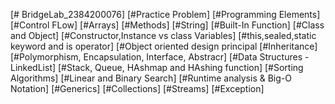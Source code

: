 
[# BridgeLab_2384200076]
[#Practice Problem]
[#Programming Elements]
[#Control FLow]
[#Arrays]
[#Methods]
[#String]
[#Built-In Function]
[#Class and Object]
[#Constructor,Instance vs class Variables]
[#this,sealed,static keyword and is operator]
[#Object oriented design principal
[#Inheritance]
[#Polymorphism, Encapsulation, Interface, Abstracr]
[#Data Structures - LinkedList]
[#Stack, Queue, HAshmap and HAshing function]
[#Sorting Algorithms]
[#Linear and Binary Search]
[#Runtime analysis & Big-O Notation]
[#Generics]
[#Collections]
[#Streams]
[#Exception]

